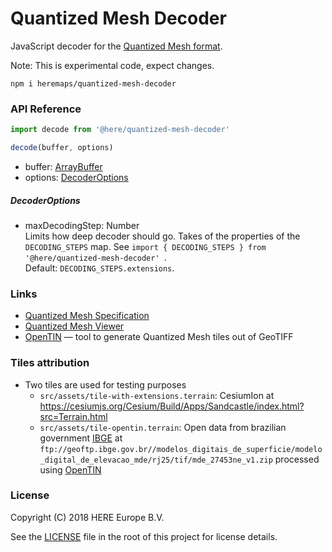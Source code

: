 Quantized Mesh Decoder
===========================================

JavaScript decoder for the [Quantized Mesh format](https://github.com/AnalyticalGraphicsInc/quantized-mesh).

Note: This is experimental code, expect changes. 

```
npm i heremaps/quantized-mesh-decoder
```

### API Reference

```javascript
import decode from '@here/quantized-mesh-decoder'

decode(buffer, options)
```

* buffer: [ArrayBuffer](https://developer.mozilla.org/en-US/docs/Web/JavaScript/Reference/Global_Objects/ArrayBuffer)
* options: [DecoderOptions](#decoderoptions)

##### DecoderOptions

* maxDecodingStep: Number  
  Limits how deep decoder should go.  Takes of the properties of the `DECODING_STEPS` map. See `import { DECODING_STEPS } from '@here/quantized-mesh-decoder' `.   
  Default: `DECODING_STEPS.extensions`.


### Links

* [Quantized Mesh Specification](https://github.com/AnalyticalGraphicsInc/quantized-mesh)
* [Quantized Mesh Viewer](https://github.com/heremaps/quantized-mesh-viewer)
* [OpenTIN](https://github.com/heremaps/open-tin) — tool to generate Quantized Mesh tiles out of GeoTIFF

### Tiles attribution

- Two tiles are used for testing purposes
  - `src/assets/tile-with-extensions.terrain`: CesiumIon at https://cesiumjs.org/Cesium/Build/Apps/Sandcastle/index.html?src=Terrain.html
  - `src/assets/tile-opentin.terrain`: Open data from brazilian government [IBGE](https://ww2.ibge.gov.br/english/) at `ftp://geoftp.ibge.gov.br//modelos_digitais_de_superficie/modelo_digital_de_elevacao_mde/rj25/tif/mde_27453ne_v1.zip` processed using [OpenTIN](https://github.com/heremaps/open-tin)



### License

Copyright (C) 2018 HERE Europe B.V.

See the [LICENSE](LICENSE) file in the root of this project for license details.
